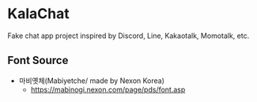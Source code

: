 # KalaChat
Fake chat app project inspired by Discord, Line, Kakaotalk, Momotalk, etc.

## Font Source
* 마비옛체(Mabiyetche/ made by Nexon Korea)
  * https://mabinogi.nexon.com/page/pds/font.asp
